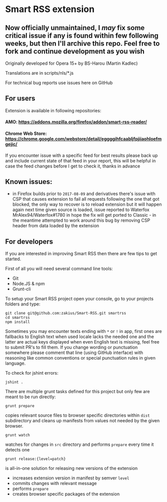 # Smart RSS extension

## Now officially unmaintained, I *may* fix some critical issue if any is found within few following weeks, but then I'll archive this repo. Feel free to fork and continue development as you wish

Originally developed for Opera 15+ by BS-Harou (Martin Kadlec)

Translations are in scripts/nls/\*.js

For technical bug reports use issues here on GitHub

## For users

Extension is available in following repositories:

#### AMO: https://addons.mozilla.org/firefox/addon/smart-rss-reader/

#### Chrome Web Store: https://chrome.google.com/webstore/detail/eggggihfcaabljfpjiiaohloefmgejic/

If you encounter issue with a specific feed for best results please back up and include current state of that feed in your report, this will be helpful in case the feed changes before I get to check it, thanks in advance

## Known issues:

-   in Firefox builds prior to `2017-08-09` and derivatives there's issue with CSP that causes extension to fail all requests following the one that got blocked, the only way to recover is to reload extension but it will happen again next time given source is loaded, issue reported to Waterfox MrAlex94/Waterfox#1780 in hope the fix will get ported to Classic - in the meantime attempted to work around this bug by removing CSP header from data loaded by the extension

## For developers

If you are interested in improving Smart RSS then there are few tips to get started.

First of all you will need several command line tools:

-   Git
-   Node.JS & npm
-   Grunt-cli

To setup your Smart RSS project open your console, go to your projects folders and type:

```
git clone git@github.com:zakius/Smart-RSS.git smartrss
cd smartrss
npm install
```

Sometimes you may encounter texts ending with `*` or `!` in app, first ones are fallbacks to English text when used locale lacks the needed one and the latter are actual keys displayed when even English text is missing, feel free to submit PR's to fill them. If you change wording or punctuation somewhere please comment that line (using GitHub interface) with reasoning like common conventions or special punctuation rules in given language.

To check for jshint errors:

```
jshint .
```

There are multiple grunt tasks defined for this project but only few are meant to be run directly:

```
grunt prepare
```

copies relevant source files to browser specific directories within `dist` subdirectory and cleans up manifests from values not needed by the given browser.

```
grunt watch
```

watches for changes in `src` directory and performs `prepare` every time it detects one

```
grunt release:{level=patch}
```

is all-in-one solution for releasing new versions of the extension

-   increases extension version in manifest by semver `level`
-   commits changes with relevant message
-   performs `prepare`
-   creates browser specific packages of the extension
